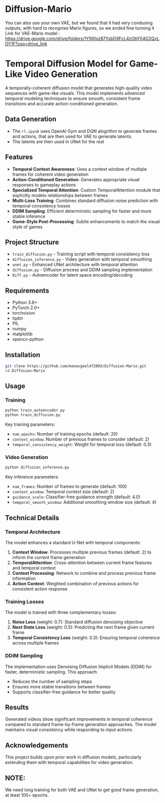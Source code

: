 # Diffusion-Mario

You can also use your own VAE, but we found that it had very condusing outputs, with hard to recognise Mario figures, so we ended fine tunning it
Link for VAE-Mario model : https://drive.google.com/drive/folders/1Y9Xhiz87YsbD9FcL4zObY04G2QvLDY1F?usp=drive_link

# Temporal Diffusion Model for Game-Like Video Generation

A temporally-coherent diffusion model that generates high-quality video sequences with game-like visuals. This model implements advanced temporal modeling techniques to ensure smooth, consistent frame transitions and accurate action-conditioned generation.

## Data Generation
- The `rl.ipynb` uses OpenAI Gym and DQN alogrithm to generate frames and actions, that are then used for VAE to generate latents.
- The latents are then used in UNet for the rest

## Features

- **Temporal Context Awareness**: Uses a context window of multiple frames for coherent video generation
- **Action-Conditioned Generation**: Generates appropriate visual responses to gameplay actions
- **Specialized Temporal Attention**: Custom TemporalAttention module that explicitly models relationships between frames
- **Multi-Loss Training**: Combines standard diffusion noise prediction with temporal consistency losses
- **DDIM Sampling**: Efficient deterministic sampling for faster and more stable inference
- **Game-Style Post-Processing**: Subtle enhancements to match the visual style of games

## Project Structure

- `train_diffusion.py` - Training script with temporal consistency loss
- `diffusion_inference.py` - Video generation with temporal smoothing
- `unet.py` - Enhanced UNet architecture with temporal attention
- `diffusion.py` - Diffusion process and DDIM sampling implementation 
- `Diff.py` - Autoencoder for latent space encoding/decoding


## Requirements

- Python 3.8+
- PyTorch 2.0+
- torchvision
- tqdm
- PIL
- numpy
- matplotlib
- opencv-python

## Installation

```bash
git clone https://github.com/manavgoel472003/Diffusion-Mario.git
cd Diffusion-Mario
```

## Usage

### Training

```bash
python train_autoencoder.py
python train_diffusion.py
```

Key training parameters:
- `num_epochs`: Number of training epochs (default: 20)
- `context_window`: Number of previous frames to consider (default: 2)
- `temporal_consistency_weight`: Weight for temporal loss (default: 0.3)

### Video Generation

```bash
python diffusion_inference.py
```

Key inference parameters:
- `num_frames`: Number of frames to generate (default: 100)
- `context_window`: Temporal context size (default: 2)
- `guidance_scale`: Classifier-free guidance strength (default: 4.0)
- `temporal_smooth_window`: Additional smoothing window size (default: 4)

## Technical Details

### Temporal Architecture

The model enhances a standard U-Net with temporal components:

1. **Context Window**: Processes multiple previous frames (default: 2) to inform the current frame generation
2. **TemporalAttention**: Cross-attention between current frame features and temporal context
3. **Context Processing**: Network to combine and process previous frame information
4. **Action Context**: Weighted combination of previous actions for consistent action response

### Training Losses

The model is trained with three complementary losses:

1. **Noise Loss** (weight: 0.7): Standard diffusion denoising objective
2. **Next State Loss** (weight: 0.5): Predicting the next frame given current frame
3. **Temporal Consistency Loss** (weight: 0.3): Ensuring temporal coherence across multiple frames

### DDIM Sampling

The implementation uses Denoising Diffusion Implicit Models (DDIM) for faster, deterministic sampling. This approach:

- Reduces the number of sampling steps
- Ensures more stable transitions between frames
- Supports classifier-free guidance for better quality

## Results

Generated videos show significant improvements in temporal coherence compared to standard frame-by-frame generation approaches. The model maintains visual consistency while responding to input actions.

## Acknowledgements

This project builds upon prior work in diffusion models, particularly extending them with temporal capabilities for video generation.


## NOTE:

We need long training for both VAE and UNet to get good frame generation, at least 100+ epochs.

